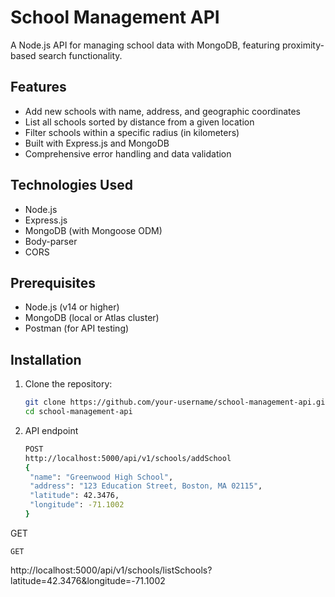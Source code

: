 # School Management API

A Node.js API for managing school data with MongoDB, featuring proximity-based search functionality.

## Features

- Add new schools with name, address, and geographic coordinates
- List all schools sorted by distance from a given location
- Filter schools within a specific radius (in kilometers)
- Built with Express.js and MongoDB
- Comprehensive error handling and data validation

## Technologies Used

- Node.js
- Express.js
- MongoDB (with Mongoose ODM)
- Body-parser
- CORS

## Prerequisites

- Node.js (v14 or higher)
- MongoDB (local or Atlas cluster)
- Postman (for API testing)

## Installation

1. Clone the repository:
   ```bash
   git clone https://github.com/your-username/school-management-api.git
   cd school-management-api

2. API endpoint
   ```bash      
   POST
   http://localhost:5000/api/v1/schools/addSchool
   {
    "name": "Greenwood High School",
    "address": "123 Education Street, Boston, MA 02115",
    "latitude": 42.3476,
    "longitude": -71.1002
   }
GET

    GET
   http://localhost:5000/api/v1/schools/listSchools?latitude=42.3476&longitude=-71.1002
